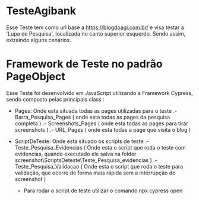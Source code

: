 # TesteAgibank
Esse Teste tem como url base a https://blogdoagi.com.br/ e visa testar a 'Lupa de Pesquisa', localizada no canto superior esquerdo. Sendo assim, extraindo alguns cenários.

# Framework de Teste no padrão PageObject
Esse Teste foi desenvolvido em JavaScript utilizando a Framework Cypress, sendo composto pelas principais class :

- Pages: Onde esta situada todas as pages utilizadas para o teste
    .- Barra_Pesquisa_Pages ( onde esta todas as pages da pesquisa completa )
    .- Screenshots_Pages ( onde esta todas as pages para tirar screenshots )
    .- URL_Pages ( onde esta todas a page que visita o blog )
- ScriptDeTeste: Onde esta situado os scripts de teste
    .- Teste_Pesquisa_Evidencias ( Onde esta o script que roda o teste com evidencias, quando executado ele salva na folder screenshot\ScriptsDeteste\Teste_Pesquisa_evidencias )
    .- Teste_Pesquisa_Validacao ( Onde esta o script que roda o teste para validação, que ocorre de forma mais rápida sem a interrupção do screenshot )

  * Para rodar o script de teste utilizar o comando npx cypress open
  
